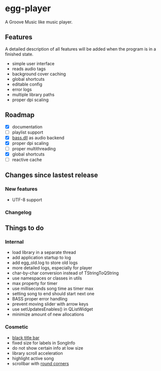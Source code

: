# egg-player
A Groove Music like music player.

## Features
A detailed description of all features will be added when the program is in a finished state.

- simple user interface
- reads audio tags
- background cover caching
- global shortcuts
- editable config
- error logs
- multiple library paths
- proper dpi scaling

## Roadmap
- [x] documentation
- [ ] playlist support
- [x] [bass.dll](http://www.un4seen.com/) as audio backend
- [x] proper dpi scaling
- [ ] proper multithreading
- [x] global shortcuts
- [ ] reactive cache

## Changes since lastest release
### New features
- UTF-8 support

### Changelog

## Things to do
### Internal
- load library in a separate thread
- add application startup to log
- add egg_old.log to store old logs
- more detailed logs, especially for player 
- char-by-char conversion instead of TStringToQString
- use namespaces or classes in utils
- max property for timer
- use milliseconds song time as timer max
- setting song to end should start next one
- BASS proper error handling
- prevent moving slider with arrow keys
- use setUpdatesEnables() in QListWidget
- minimize amount of new allocations

### Cosmetic
- [black title bar](https://msdn.microsoft.com/en-us/library/windows/desktop/ms724940%28v=vs.85%29.aspx)
- fixed size for labels in SongInfo
- do not show certain info at low size
- library scroll acceleration
- highlight active song
- scrollbar with [round corners](https://stackoverflow.com/questions/12438095/qt-vertical-scroll-bar-stylesheets)
